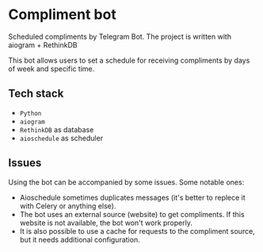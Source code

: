 # Compliment bot
Scheduled compliments by Telegram Bot. The project is written with aiogram + RethinkDB

This bot allows users to set a schedule for receiving compliments by days of week and specific time.

## Tech stack
* `Python`
* `aiogram`
* `RethinkDB` as database
* `aioschedule` as scheduler

## Issues
Using the bot can be accompanied by some issues. Some notable ones:
* Aioschedule sometimes duplicates messages (it's better to replece it with Celery or anything else).
* The bot uses an external source (website) to get compliments. If this website is not available, the bot won't work properly.
* It is also possible to use a cache for requests to the compliment source, but it needs additional configuration.
